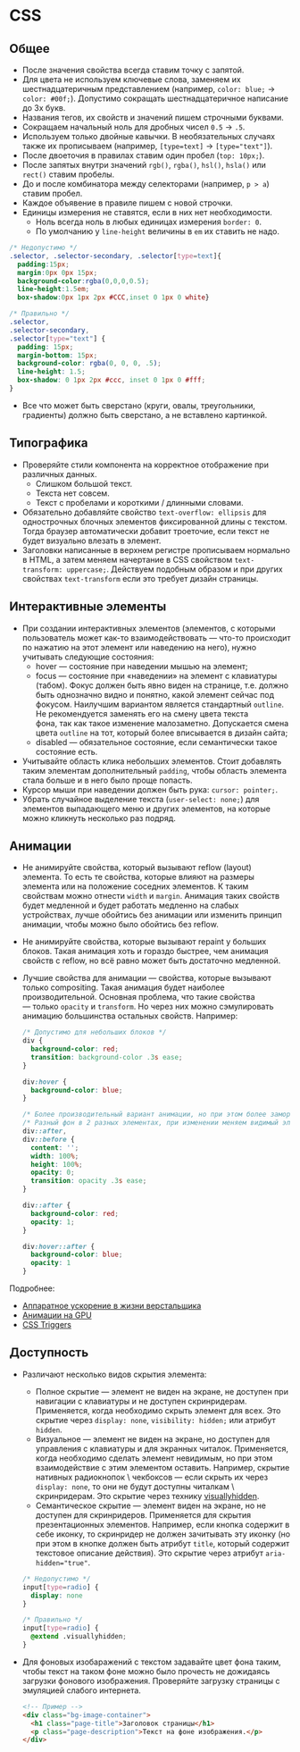# CSS
## Общее
- После значения свойства всегда ставим точку с запятой.
- Для цвета не используем ключевые слова, заменяем их шестнадцатеричным
  представлением (например, `color: blue;` -> `color: #00f;`). Допустимо
  сокращать шестнадцатеричное написание до 3х букв.
- Названия тегов, их свойств и значений пишем строчными буквами.
- Сокращаем начальный ноль для дробных чисел `0.5` -> `.5`.
- Используем только двойные кавычки. В необязательных случаях также
  их прописываем (например, `[type=text]` -> `[type="text"]`).
- После двоеточия в правилах ставим один пробел (`top: 10px;`).
- После запятых внутри значений `rgb()`, `rgba()`, `hsl()`, `hsla()`
  или `rect()` ставим пробелы.
- До и после комбинатора между селекторами (например, `p > a`) ставим пробел.
- Каждое объявение в правиле пишем с новой строчки.
- Единицы измерения не ставятся, если в них нет необходимости.
  - Ноль всегда ноль в любых единицах измерения `border: 0`.
  - По умолчанию у `line-height` величины в `em` их ставить не надо.

```css
/* Недопустимо */
.selector, .selector-secondary, .selector[type=text]{
  padding:15px;
  margin:0px 0px 15px;
  background-color:rgba(0,0,0,0.5);
  line-height:1.5em;
  box-shadow:0px 1px 2px #CCC,inset 0 1px 0 white}

/* Правильно */
.selector,
.selector-secondary,
.selector[type="text"] {
  padding: 15px;
  margin-bottom: 15px;
  background-color: rgba(0, 0, 0, .5);
  line-height: 1.5;
  box-shadow: 0 1px 2px #ccc, inset 0 1px 0 #fff;
}
```

- Все что может быть сверстано (круги, овалы, треугольники, градиенты) должно
  быть сверстано, а не вставлено картинкой.

## Типографика
- Проверяйте стили компонента на корректное отображение при различных данных.
  - Слишком большой текст.
  - Текста нет совсем.
  - Текст с пробелами и короткими / длинными словами.
- Обязательно добавляйте свойство `text-overflow: ellipsis` для однострочных
  блочных элементов фиксированной длины с текстом. Тогда браузер автоматически
  добавит троеточие, если текст не будет визуально влезать в элемент.
- Заголовки написанные в верхнем регистре прописываем нормально в HTML, а затем
  меняем начертание в CSS свойством `text-transform: uppercase;`. Действуем
  подобным образом и при других свойствах `text-transform` если это требует
  дизайн страницы.

## Интерактивные элементы
- При создании интерактивных элементов (элементов, с которыми пользователь может
  как-то взаимодействовать — что-то происходит по нажатию на этот элемент или
  наведению на него), нужно учитывать следующие состояния:
  - hover — cостояние при наведении мышью на элемент;
  - focus — cостояние при «наведении» на элемент с клавиатуры (табом). Фокус
    должен быть явно виден на странице, т.е. должно быть однозначно видно и
    понятно, какой элемент сейчас под фокусом. Наилучшим вариантом является
    стандартный `outline`. Не рекомендуется заменять его на смену цвета текста \
    фона, так как такое изменение малозаметно. Допускается смена цвета `outline`
    на тот, который более вписывается в дизайн сайта;
  - disabled — обязательное состояние, если семантически такое состояние есть.
- Учитывайте область клика небольших элементов. Стоит добавлять таким
  элементам дополнительный `padding`, чтобы область элемента стала больше
  и в него было проще попасть.
- Курсор мыши при наведении должен быть рука: `cursor: pointer;`.
- Убрать случайное выделение текста (`user-select: none;`) для элементов
  выпадающего меню и других элементов, на которые можно кликнуть несколько
  раз подряд.

## Анимации
- Не анимируйте свойства, который вызывают reflow (layout) элемента.
  То есть те свойства, которые влияют на размеры элемента или на положение
  соседних элементов. К таким свойствам можно отнести `width` и `margin`.
  Анимация таких свойств будет медленной и будет работать медленно на слабых
  устройствах, лучше обойтись без анимации или изменить принцип анимации,
  чтобы можно было обойтись без reflow.
- Не анимируйте свойства, которые вызывают repaint у больших блоков.
  Такая анимация хоть и гораздо быстрее, чем анимация свойств с reflow,
  но всё равно может быть достаточно медленной.
- Лучшие свойства для анимации — свойства, которые вызывают только compositing.
  Такая анимация будет наиболее производительной. Основная проблема,
  что такие свойства — только `opacity` и `transform`.
  Но через них можно сэмулировать анимацию большинства остальных свойств.
  Например:

  ```css
  /* Допустимо для небольших блоков */
  div {
    background-color: red;
    transition: background-color .3s ease;
  }

  div:hover {
    background-color: blue;
  }

  /* Более производительный вариант анимации, но при этом более замороченный */
  /* Разный фон в 2 разных элементах, при изменении меняем видимый элемент */
  div::after,
  div::before {
    content: '';
    width: 100%;
    height: 100%;
    opacity: 0;
    transition: opacity .3s ease;
  }

  div::after {
    background-color: red;
    opacity: 1;
  }

  div:hover::after {
    background-color: blue;
    opacity: 1
  }
  ```

Подробнее:
- [Аппаратное ускорение в жизни верстальщика](https://habrahabr.ru/company/yandex/blog/239169/)
- [Анимации на GPU](https://habrahabr.ru/company/odnoklassniki/blog/313978/)
- [CSS Triggers](https://csstriggers.com/)

## Доступность
- Различают несколько видов скрытия элемента:
  - Полное скрытие — элемент не виден на экране, не доступен при навигации с
    клавиатуры и не доступен скринридерам. Применяется, когда необходимо скрыть
    элемент для всех. Это скрытие через `display: none`, `visibility: hidden;`
    или атрибут `hidden`.
  - Визуальное — элемент не виден на экране, но доступен для управления с
    клавиатуры и для экранных читалок. Применяется, когда необходимо сделать
    элемент невидимым, но при этом взаимодействие с этим элементом оставить.
    Например, скрытие нативных радиокнопок \ чекбоксов — если скрыть их через
    `display: none`, то они не будут доступны читалкам \ скринридерам.
    Это скрытие через технику [visuallyhidden].
  - Семантическое скрытие — элемент виден на экране, но не доступен для
    скринридеров. Применяется для скрытия презентационных элементов.
    Например, если кнопка содержит в себе иконку, то скринридер не должен
    зачитывать эту иконку (но при этом в кнопке должен быть атрибут `title`,
    который содержит текстовое описание действия).
    Это скрытие через атрибут `aria-hidden="true"`.

  ```css
  /* Недопустимо */
  input[type=radio] {
    display: none
  }

  /* Правильно */
  input[type=radio] {
    @extend .visuallyhidden;
  }
  ```

- Для фоновых изобаражений с текстом задавайте цвет фона таким, чтобы
  текст на таком фоне можно было прочесть не дожидаясь загрузки фонового
  изображения. Проверяйте загрузку страницы с эмуляцией слабого интернета.

  ```html
  <!-- Пример -->
  <div class="bg-image-container">
    <h1 class="page-title">Заголовок страницы</h1>
    <p class="page-description">Текст на фоне изображения.</p>
  </div>
  ```

[visuallyhidden]: https://github.com/h5bp/html5-boilerplate/blob/v5.0.0/src/css/main.css#L126-L140
